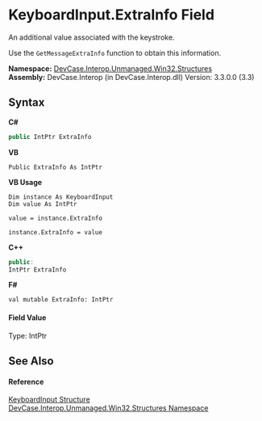 # KeyboardInput.ExtraInfo Field
 

An additional value associated with the keystroke. 

 Use the `GetMessageExtraInfo` function to obtain this information.

**Namespace:**&nbsp;<a href="N_DevCase_Interop_Unmanaged_Win32_Structures">DevCase.Interop.Unmanaged.Win32.Structures</a><br />**Assembly:**&nbsp;DevCase.Interop (in DevCase.Interop.dll) Version: 3.3.0.0 (3.3)

## Syntax

**C#**<br />
``` C#
public IntPtr ExtraInfo
```

**VB**<br />
``` VB
Public ExtraInfo As IntPtr
```

**VB Usage**<br />
``` VB Usage
Dim instance As KeyboardInput
Dim value As IntPtr

value = instance.ExtraInfo

instance.ExtraInfo = value
```

**C++**<br />
``` C++
public:
IntPtr ExtraInfo
```

**F#**<br />
``` F#
val mutable ExtraInfo: IntPtr
```


#### Field Value
Type: IntPtr

## See Also


#### Reference
<a href="T_DevCase_Interop_Unmanaged_Win32_Structures_KeyboardInput">KeyboardInput Structure</a><br /><a href="N_DevCase_Interop_Unmanaged_Win32_Structures">DevCase.Interop.Unmanaged.Win32.Structures Namespace</a><br />